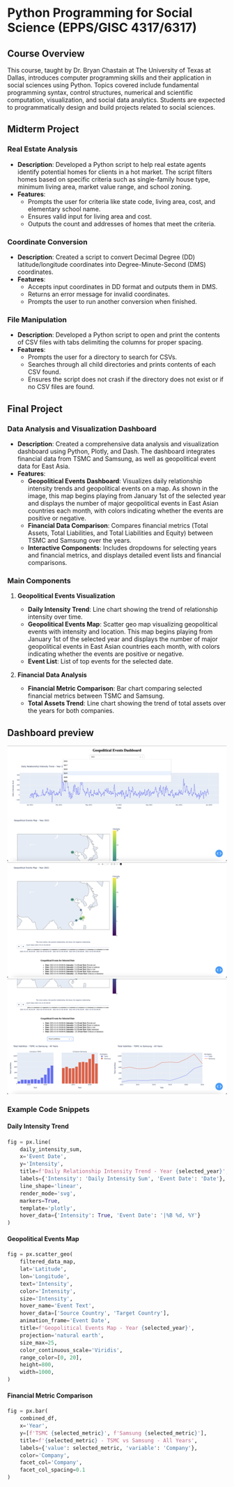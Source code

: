 # Python Programming for Social Science (EPPS/GISC 4317/6317)

## Course Overview

This course, taught by Dr. Bryan Chastain at The University of Texas at Dallas, introduces computer programming skills and their application in social sciences using Python. Topics covered include fundamental programming syntax, control structures, numerical and scientific computation, visualization, and social data analytics. Students are expected to programmatically design and build projects related to social sciences.

## Midterm Project

### Real Estate Analysis
- **Description**: Developed a Python script to help real estate agents identify potential homes for clients in a hot market. The script filters homes based on specific criteria such as single-family house type, minimum living area, market value range, and school zoning.
- **Features**:
  - Prompts the user for criteria like state code, living area, cost, and elementary school name.
  - Ensures valid input for living area and cost.
  - Outputs the count and addresses of homes that meet the criteria.

### Coordinate Conversion
- **Description**: Created a script to convert Decimal Degree (DD) latitude/longitude coordinates into Degree-Minute-Second (DMS) coordinates.
- **Features**:
  - Accepts input coordinates in DD format and outputs them in DMS.
  - Returns an error message for invalid coordinates.
  - Prompts the user to run another conversion when finished.

### File Manipulation
- **Description**: Developed a Python script to open and print the contents of CSV files with tabs delimiting the columns for proper spacing.
- **Features**:
  - Prompts the user for a directory to search for CSVs.
  - Searches through all child directories and prints contents of each CSV found.
  - Ensures the script does not crash if the directory does not exist or if no CSV files are found.
 
## Final Project

### Data Analysis and Visualization Dashboard
- **Description**: Created a comprehensive data analysis and visualization dashboard using Python, Plotly, and Dash. The dashboard integrates financial data from TSMC and Samsung, as well as geopolitical event data for East Asia.
- **Features**:
  - **Geopolitical Events Dashboard**: Visualizes daily relationship intensity trends and geopolitical events on a map. As shown in the image, this map begins playing from January 1st of the selected year and displays the number of major geopolitical events in East Asian countries each month, with colors indicating whether the events are positive or negative.
  - **Financial Data Comparison**: Compares financial metrics (Total Assets, Total Liabilities, and Total Liabilities and Equity) between TSMC and Samsung over the years.
  - **Interactive Components**: Includes dropdowns for selecting years and financial metrics, and displays detailed event lists and financial comparisons.

### Main Components

1. **Geopolitical Events Visualization**
   - **Daily Intensity Trend**: Line chart showing the trend of relationship intensity over time.
   - **Geopolitical Events Map**: Scatter geo map visualizing geopolitical events with intensity and location. This map begins playing from January 1st of the selected year and displays the number of major geopolitical events in East Asian countries each month, with colors indicating whether the events are positive or negative.
   - **Event List**: List of top events for the selected date.

2. **Financial Data Analysis**
   - **Financial Metric Comparison**: Bar chart comparing selected financial metrics between TSMC and Samsung.
   - **Total Assets Trend**: Line chart showing the trend of total assets over the years for both companies.
  
## Dashboard preview

![Screenshot 1](screenshots/finalphoto1.png)
![Screenshot 2](screenshots/finalphoto2.png)
![Screenshot 3](screenshots/finalphoto3.png)

### Example Code Snippets

#### Daily Intensity Trend
```python
fig = px.line(
    daily_intensity_sum,
    x='Event Date',
    y='Intensity',
    title=f'Daily Relationship Intensity Trend - Year {selected_year}',
    labels={'Intensity': 'Daily Intensity Sum', 'Event Date': 'Date'},
    line_shape='linear',
    render_mode='svg',
    markers=True,
    template='plotly',
    hover_data={'Intensity': True, 'Event Date': '|%B %d, %Y'}
)
```
#### Geopolitical Events Map
```python
fig = px.scatter_geo(
    filtered_data_map,
    lat='Latitude',
    lon='Longitude',
    text='Intensity',
    color='Intensity',
    size='Intensity',
    hover_name='Event Text',
    hover_data=['Source Country', 'Target Country'],
    animation_frame='Event Date',
    title=f'Geopolitical Events Map - Year {selected_year}',
    projection='natural earth',
    size_max=25,
    color_continuous_scale='Viridis',
    range_color=[0, 20],
    height=800,
    width=1000,
)
```

#### Financial Metric Comparison
```python
fig = px.bar(
    combined_df,
    x='Year',
    y=[f'TSMC {selected_metric}', f'Samsung {selected_metric}'],
    title=f'{selected_metric} - TSMC vs Samsung - All Years',
    labels={'value': selected_metric, 'variable': 'Company'},
    color='Company',
    facet_col='Company',
    facet_col_spacing=0.1
)
```
